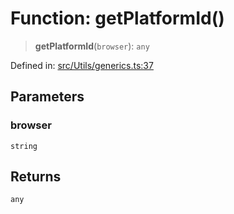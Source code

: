 # Function: getPlatformId()

> **getPlatformId**(`browser`): `any`

Defined in: [src/Utils/generics.ts:37](https://github.com/Fokusdotid/bail/blob/cf6cc85134e12081bc635cea02cc0eee74033a81/src/Utils/generics.ts#L37)

## Parameters

### browser

`string`

## Returns

`any`
